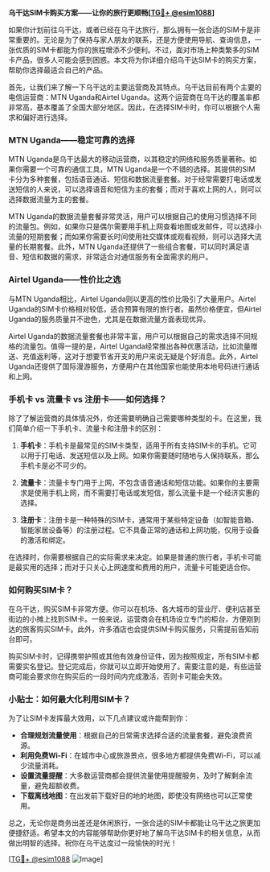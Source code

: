 **乌干达SIM卡购买方案——让你的旅行更顺畅[[TG💪+ @esim1088](https://t.me/s/esim1088)]**

如果你计划前往乌干达，或者已经在乌干达旅行，那么拥有一张合适的SIM卡是非常重要的。无论是为了保持与家人朋友的联系，还是方便使用导航、查询信息，一张优质的SIM卡都能为你的旅程增添不少便利。不过，面对市场上种类繁多的SIM卡产品，很多人可能会感到困惑。本文将为你详细介绍乌干达SIM卡的购买方案，帮助你选择最适合自己的产品。

首先，让我们来了解一下乌干达的主要运营商及其特点。乌干达目前有两个主要的电信运营商：MTN Uganda和Airtel Uganda。这两个运营商在乌干达的覆盖率都非常高，基本覆盖了全国大部分地区。因此，在选择SIM卡时，你可以根据个人需求和偏好进行选择。

### MTN Uganda——稳定可靠的选择

MTN Uganda是乌干达最大的移动运营商，以其稳定的网络和服务质量著称。如果你需要一个可靠的通信工具，MTN Uganda是一个不错的选择。其提供的SIM卡分为多种套餐，包括语音通话、短信和数据流量套餐。对于经常需要打电话或发送短信的人来说，可以选择语音和短信为主的套餐；而对于喜欢上网的人，则可以选择数据流量为主的套餐。

MTN Uganda的数据流量套餐非常灵活，用户可以根据自己的使用习惯选择不同的流量包。例如，如果你只是偶尔需要用手机上网查看地图或发邮件，可以选择小流量的短期套餐；而如果你需要长时间使用社交媒体或观看视频，则可以选择大流量的长期套餐。此外，MTN Uganda还提供了一些组合套餐，可以同时满足语音、短信和数据的需求，非常适合对通信服务有全面需求的用户。

### Airtel Uganda——性价比之选

与MTN Uganda相比，Airtel Uganda则以更高的性价比吸引了大量用户。Airtel Uganda的SIM卡价格相对较低，适合预算有限的旅行者。虽然价格便宜，但Airtel Uganda的服务质量并不逊色，尤其是在数据流量方面表现优异。

Airtel Uganda的数据流量套餐也非常丰富，用户可以根据自己的需求选择不同规格的流量包。值得一提的是，Airtel Uganda经常推出各种优惠活动，比如流量赠送、充值返利等，这对于想要节省开支的用户来说无疑是个好消息。此外，Airtel Uganda还提供了国际漫游服务，方便用户在其他国家也能使用本地号码进行通话和上网。

### 手机卡 vs 流量卡 vs 注册卡——如何选择？

除了了解运营商的具体情况外，你还需要明确自己需要哪种类型的卡。在这里，我们简单介绍一下手机卡、流量卡和注册卡的区别：

1. **手机卡**：手机卡是最常见的SIM卡类型，适用于所有支持SIM卡的手机。它可以用于打电话、发送短信以及上网。如果你需要随时随地与人保持联系，那么手机卡是必不可少的。

2. **流量卡**：流量卡专门用于上网，不包含语音通话和短信功能。如果你的主要需求是使用手机上网，而不需要打电话或发短信，那么流量卡是一个经济实惠的选择。

3. **注册卡**：注册卡是一种特殊的SIM卡，通常用于某些特定设备（如智能音箱、智能家居设备等）的注册过程。它不具备正常的通话和上网功能，仅用于设备的激活和绑定。

在选择时，你需要根据自己的实际需求来决定。如果是普通的旅行者，手机卡可能是最实用的选择；而对于只关心上网速度和费用的用户，流量卡可能更适合你。

### 如何购买SIM卡？

在乌干达，购买SIM卡非常方便。你可以在机场、各大城市的营业厅、便利店甚至街边的小摊上找到SIM卡。一般来说，运营商会在机场设立专门的柜台，方便刚到达的旅客购买SIM卡。此外，许多酒店也会提供SIM卡购买服务，只需提前告知前台即可。

购买SIM卡时，记得携带护照或其他有效身份证件，因为按照规定，所有SIM卡都需要实名登记。登记完成后，你就可以立即开始使用了。需要注意的是，有些运营商可能会要求你在购买后的一段时间内完成激活，否则卡可能会失效。

### 小贴士：如何最大化利用SIM卡？

为了让SIM卡发挥最大效用，以下几点建议或许能帮到你：

- **合理规划流量使用**：根据自己的日常需求选择合适的流量套餐，避免浪费资源。
- **利用免费Wi-Fi**：在城市中心或旅游景点，很多地方都提供免费Wi-Fi，可以减少流量消耗。
- **设置流量提醒**：大多数运营商都会提供流量使用提醒服务，及时了解剩余流量，避免超额收费。
- **下载离线地图**：在出发前下载好目的地的地图，即使没有网络也可以正常使用。

总之，无论你是商务出差还是休闲旅行，一张合适的SIM卡都能让乌干达之旅更加便捷舒适。希望本文的内容能够帮助你更好地了解乌干达SIM卡的相关信息，从而做出明智的选择。祝你在乌干达度过一段愉快的时光！

[[TG💪+ @esim1088](https://t.me/s/esim1088) ![Image](https://i.postimg.cc/4NQfJmqS/Snipaste-2025-05-13-00-14-12.png)]
